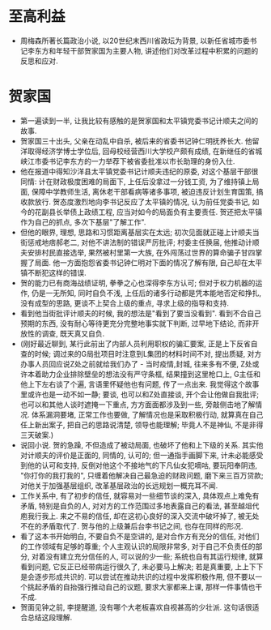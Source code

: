 # 至高利益

* 周梅森所著长篇政治小说, 以20世纪末西川省政坛为背景, 以新任省城市委书记李东方和年轻干部贺家国为主要人物, 讲述他们对改革过程中积累的问题的反思和应对.

# 贺家国

* 第一遍读到一半, 让我比较有感触的是贺家国和太平镇党委书记计顺夫之间的故事.
* 贺家国三十出头, 父亲在动乱中自杀, 被后来的省委书记钟仁明抚养长大. 他留洋取得经济学博士学位后, 回母校经营西川大学校产颇有成绩, 在新继任的省城峡江市委书记李东方的一力举荐下被省委批准以市长助理的身份入仕.
* 他在报道中得知沙洋县太平镇党委书记计顺夫违纪的原委, 对这个基层干部很同情: 计在财政极度困难的局面下, 上任后没拿过一分钱工资, 为了维持镇上局面, 保障中学教师生活, 离休老干部看病等诸多事项, 被迫违反计划生育国策, 搞收款放行. 贺态度激烈地向李书记反应了太平镇的情况, 认为前任党委书记, 如今的花副县长举债上政绩工程, 应当对如今的局面负有主要责任. 贺还把太平镇作为自己的抓点, 多次下基层"了解工作".
* 但他的眼界, 理想, 思路和习惯距离基层实在太远; 初次见面就正碰上计顺夫当街惩戒地痞郝老二, 对他不讲法制的错误严厉批评; 村委主任换届, 他推动计顺夫安排村民直接选举, 果然被村里第一大族, 在外闯荡过世界的算命骗子甘四掌握了局面. 他一方面抱怨省委书记钟仁明对下面的情况了解有限, 自己却在太平镇不断犯这样的错误.
* 贺的能力已有商海战绩证明, 拳拳之心也深得李东方认可; 但对于权力机器的运作, 仍是一无所知, 同时自负不浅, 上任后的诸多行动都是凭本能地否定和挣扎, 没有成型的思路, 更谈不上契合上级的重点, 寻求上级的指导和支持.
* 看到他当街批评计顺夫的时候, 我的想法是"看到了要当没看到". 看到不合自己预期的东西, 没有耐心等待更充分完整地事实就下判断, 过早地下结论, 而非开放性的调查, 既天真又自负.
* (刚好最近聊到, 某行此前出了内部人员利用职权的骗汇要案, 正是上下反省自查的时候; 调过来的G局批项目时注意到L集团的材料时间不对, 提出质疑, 对方办事人员回应说Z处之前就给我们办了 - 当时疫情,封城, 往来多有不便, Z处或许本着助力企业排除壁垒的想法没有严守条框, 结果撞到这里枪口上, G主任和他上下左右谈了个遍, 言语里怀疑他也有问题, 传了一点出来. 我觉得这个故事里或许也是一动不如一静; 要谈, 也可以和Z处直接谈, 开个会让他做自我批评; 也可以和其他人谈时遮掩一下重点, 方方面面都涉及到一些, 旁敲侧击地了解情况. 体系漏洞要堵, 正常工作也要做, 了解情况也是采取积极行动, 就算真在自己任上新出案子, 把自己的思路说清楚, 领导也能理解; 毕竟人不是神仙, 不是非得三天破案.)
* 说回小说. 贺的急躁, 不但造成了被动局面, 也破坏了他和上下级的关系. 其实他对计顺夫的评价是正面的, 同情的, 认可的; 但一通指手画脚下来, 计未必能感受到他的认可和支持, 反倒对他这个不接地气的下凡仙女犯嘀咕, 要玩阳奉阴违, "你打你的我打我的", 只缠着他解决自己最急迫的财政问题, 磨下来三百万贷款; 对他关于加强基层组织, 改革基层政治的长远规划一概充耳不闻.
* 工作关系中, 有了初步的信任, 就容易对一些细节谈的深入, 具体观点上难免有矛盾, 特别是自负的人, 对对方的工作范围过多地表露自己的看法, 甚至越俎代庖我行我上. 来之不易的信任, 却在这初心良好的深入交流中破坏掉了, 被无处不在的矛盾取代了. 贺与他的上级兼后台李书记之间, 也存在同样的形况.
* 看了这本书开始明白, 不要自负不是空讲的, 是对合作方有充分的信任, 对他们的工作领域有足够的尊重; 个人主观认识的局限非常多, 对于自己不负责任的部分, 对着没有建立充分信任的人, 可以说的少一些; 系统也自有其运行规律, 就算看到问题, 它反正已经带病运行很久了, 未必要马上解决; 若是真重要, 上上下下是会逐步形成共识的. 可以尝试在推动共识的过程中发挥积极作用, 但不要以一个挑起矛盾的自抬强行推动自己的议题, 要求大家都来上课, 那样一件事情也干不成.
* 贺面见钟之前, 李提醒道, 没有哪个大老板喜欢自视甚高的少壮派. 这句话很适合总结这段理解.

